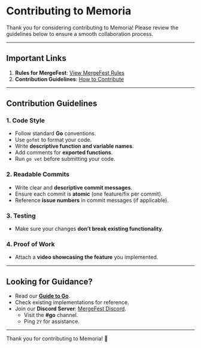 # Contributing to Memoria

Thank you for considering contributing to Memoria! Please review the guidelines below to ensure a smooth collaboration process.

---

## Important Links

1. **Rules for MergeFest**: [View MergeFest Rules](https://github.com/IMGIITRoorkee/MergeFest-Hacker/blob/main/RULES.md)
2. **Contribution Guidelines**: [How to Contribute](https://github.com/IMGIITRoorkee/MergeFest-Hacker/blob/main/CONTRIBUTORS.md)

---

## Contribution Guidelines

### 1. **Code Style**

- Follow standard **Go** conventions.
- Use `gofmt` to format your code.
- Write **descriptive function and variable names**.
- Add comments for **exported functions**.
- Run `go vet` before submitting your code.

### 2. **Readable Commits**

- Write clear and **descriptive commit messages**.
- Ensure each commit is **atomic** (one feature/fix per commit).
- Reference **issue numbers** in commit messages (if applicable).

### 3. **Testing**

- Make sure your changes **don’t break existing functionality**.

### 4. **Proof of Work**

- Attach a **video showcasing the feature** you implemented.

---

## Looking for Guidance?

- Read our **[Guide to Go](docs/GuideToGo.md)**.
- Check existing implementations for reference.
- Join our **Discord Server**: [MergeFest Discord](https://discord.gg/aKaEbaVYKf).
  - Visit the **#go** channel.
  - Ping `2Y` for assistance.

---

Thank you for contributing to Memoria! 🚀
